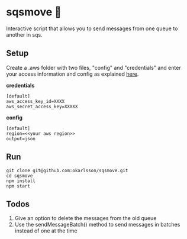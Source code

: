 # sqsmove :postal_horn:

Interactive script that allows you to send messages from one queue to another in sqs.

## Setup

Create a .aws folder with two files, "config" and "credentials" and enter your access information and config as explained [here](https://docs.aws.amazon.com/cli/latest/userguide/cli-config-files.html).

**credentials**
```
[default]
aws_access_key_id=XXXX
aws_secret_access_key=XXXXX
```

**config**
```
[default]
region=<<your aws region>>
output=json
```

## Run

```
git clone git@github.com:okarlsson/sqsmove.git
cd sqsmove
npm install
npm start
```

## Todos

1. Give an option to delete the messages from the old queue
2. Use the sendMessageBatch() method to send messages in batches instead of one at the time